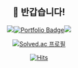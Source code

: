 <div align=center>

<h2>👋 반갑습니다!</h2>

<a href="mailto:rudwn5142@naver.com" target="_blank"><img src="https://img.shields.io/badge/rudwn5142@naver.com-aaaaa?style=flat-square&logo=Naver&logoColor=white"/></a>[![Portfolio Badge](https://img.shields.io/badge/Portfolio-F5F5F5?style=flat-square&logo=Notion&logoColor=black&link=https://www.notion.so/Geon-Lee-0a2ead807ec24791b5f75a5d0974fca8)](https://fate-chartreuse-2a7.notion.site/4f495e9c4b604673bd193f87b159f05f)<a href="mailto:gyeongju5142@gmail.com" target="_blank"><img src="https://img.shields.io/badge/gyeongju5142@gmail.com-EA4335?style=flat-square&logo=Gmail&logoColor=white"/></a>
<br>


[![Solved.ac
프로필](http://mazassumnida.wtf/api/v2/generate_badge?boj=rudwn5142)](https://solved.ac/rudwn5142)
  
  [![Hits](https://hits.seeyoufarm.com/api/count/incr/badge.svg?url=https%3A%2F%2Fgithub.com%2FChoiGyeongJu&count_bg=%23A5ACD7&title_bg=%23000000&icon=github.svg&icon_color=%23FFFFFF&title=views&edge_flat=false)](https://github.com/ChoiGyeongJu)
  
</div>

